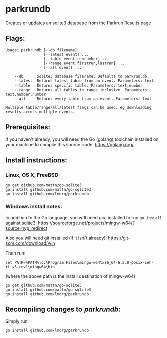 # parkrundb
Creates or updates an sqlite3 database from the Parkrun Results page

## Flags:

    Usage: parkrundb [--db filename]
                     [--latest event] ...
                     [--table event,runnumber] ...
                     [--range event,firstrun,lastrun] ...
                     [--all event] ...
    
        --db      Sqlite3 database filename. Defaults to parkrun.db
        --latest  Returns latest table from an event. Parameters: text
        --table   Returns specific table. Parameters: text,number
        --range   Returns all tables in range inclusive. Parameters: text,number,number
        --all     Returns every table from an event. Parameters: text
    
    Multiple table/range/all/latest flags can be used. eg downloading results across multiple events.

## Prerequisites:

If you haven't already, you will need the Go (golang) toolchain installed on your machine to compile this source code: https://golang.org/

## Install instructions:

### Linux, OS X, FreeBSD:

    go get github.com/mattn/go-sqlite3
    go install github.com/mattn/go-sqlite3
    go install github.com/lmorg/parkrundb


### Windows install notes:
In addition to the Go language, you will need gcc installed to run `go install` against sqlite3:
https://sourceforge.net/projects/mingw-w64/?source=typ_redirect

Also you will need git installed (if it isn't already):
https://git-scm.com/download/win

Then run:

    set PATH=%PATH%;c:\Program Files\mingw-w64\x86_64-6.2.0-posix-seh-rt_v5-rev1\mingw64\bin

(where the above path is the install destination of mingw-w64)

    go get github.com/mattn/go-sqlite3
    go install github.com/mattn/go-sqlite3
    go install github.com/lmorg/parkrundb

## Recompiling changes to _parkrundb_:

Simply run:

    go install github.com/lmorg/parkrundb
